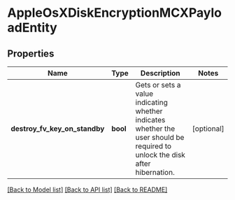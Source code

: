 # AppleOsXDiskEncryptionMCXPayloadEntity

## Properties
Name | Type | Description | Notes
------------ | ------------- | ------------- | -------------
**destroy_fv_key_on_standby** | **bool** | Gets or sets a value indicating whether indicates whether the user should be required to unlock the disk after hibernation. | [optional] 

[[Back to Model list]](../README.md#documentation-for-models) [[Back to API list]](../README.md#documentation-for-api-endpoints) [[Back to README]](../README.md)


